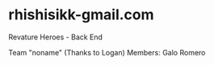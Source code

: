 # rhishisikk-gmail.com
Revature Heroes - Back End

Team "noname" (Thanks to Logan)
Members:
Galo Romero
